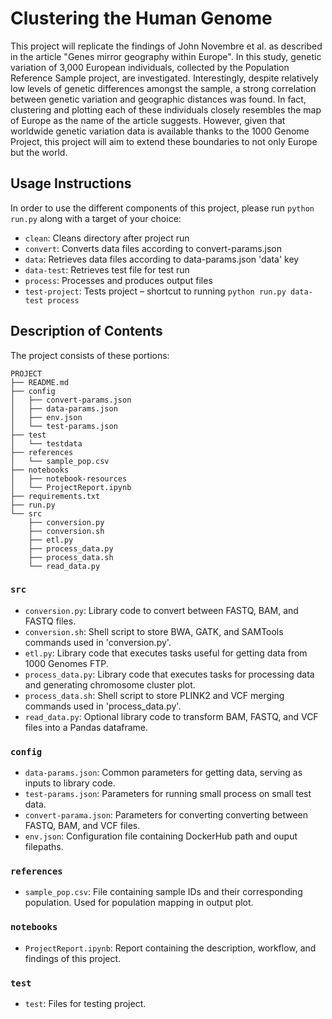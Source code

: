 
# Clustering the Human Genome

This project will replicate the findings of John Novembre et al. as described in the article "Genes mirror geography within Europe". In this study, genetic variation of 3,000 European individuals, collected by the Population Reference Sample project, are investigated. Interestingly, despite relatively low levels of genetic differences amongst the sample, a strong correlation between genetic variation and geographic distances was found. In fact, clustering and plotting each of these individuals closely resembles the map of Europe as the name of the article suggests. However, given that worldwide genetic variation data is available thanks to the 1000 Genome Project, this project will aim to extend these boundaries to not only Europe but the world.

## Usage Instructions

In order to use the different components of this project, please run `python run.py` along with a target of your choice:

* `clean`: Cleans directory after project run
* `convert`: Converts data files according to convert-params.json
* `data`: Retrieves data files according to data-params.json 'data' key
* `data-test`: Retrieves test file for test run
* `process`: Processes and produces output files
* `test-project`: Tests project – shortcut to running `python run.py data-test process`

## Description of Contents

The project consists of these portions:
```
PROJECT
├── README.md
├── config
│   ├── convert-params.json
│   ├── data-params.json
│   ├── env.json
│   └── test-params.json
├── test
│   └── testdata
├── references
│   └── sample_pop.csv
├── notebooks
│   ├── notebook-resources
│   └── ProjectReport.ipynb
├── requirements.txt
├── run.py
└── src
    ├── conversion.py
    ├── conversion.sh
    ├── etl.py
    ├── process_data.py
    ├── process_data.sh
    └── read_data.py
```

### `src`

* `conversion.py`: Library code to convert between FASTQ, BAM, and FASTQ files.
* `conversion.sh`: Shell script to store BWA, GATK, and SAMTools commands used
                   in 'conversion.py'.
* `etl.py`: Library code that executes tasks useful for getting data from 
            1000 Genomes FTP.
* `process_data.py`: Library code that executes tasks for processing data
                     and generating chromosome cluster plot.
* `process_data.sh`: Shell script to store PLINK2 and VCF merging commands used
                     in 'process_data.py'.
* `read_data.py`: Optional library code to transform BAM, FASTQ,
                  and VCF files into a Pandas dataframe.

### `config`

* `data-params.json`: Common parameters for getting data, serving as
                      inputs to library code.
* `test-params.json`: Parameters for running small process on small
                      test data.
* `convert-parama.json`: Parameters for converting converting between FASTQ,
                         BAM, and VCF files.
* `env.json`: Configuration file containing DockerHub path and ouput filepaths.

### `references`

* `sample_pop.csv`: File containing sample IDs and their corresponding population.
                    Used for population mapping in output plot.

### `notebooks`

* `ProjectReport.ipynb`: Report containing the description, workflow, and findings of this project.

### `test`

* `test`: Files for testing project.